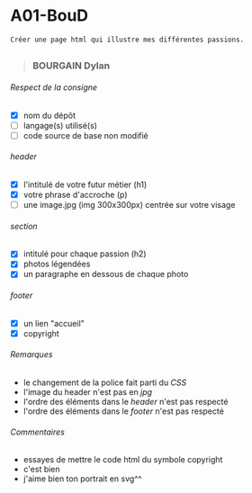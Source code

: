 # A01-BouD
```
Créer une page html qui illustre mes différentes passions.
```
## 

>### BOURGAIN Dylan
###### *Respect de la consigne*
- [x] nom du dépôt
- [ ] langage(s) utilisé(s)
- [ ] code source de base non modifié
###### *header*
- [x] l'intitulé de votre futur métier (h1)
- [x] votre phrase d'accroche (p)
- [ ] une image.jpg (img 300x300px) centrée sur votre visage
###### *section*
- [x] intitulé pour chaque passion (h2)
- [x] photos légendées
- [x] un paragraphe en dessous de chaque photo
###### *footer*
- [x] un lien "accueil"
- [x] copyright
###### *Remarques*
- le changement de la police fait parti du *CSS*
- l'image du header n'est pas en *jpg*
- l'ordre des éléments dans le *header* n'est pas respecté
- l'ordre des éléments dans le *footer* n'est pas respecté
###### *Commentaires*
- essayes de mettre le code html du symbole copyright
- c'est bien
- j'aime bien ton portrait en svg^^
## 
